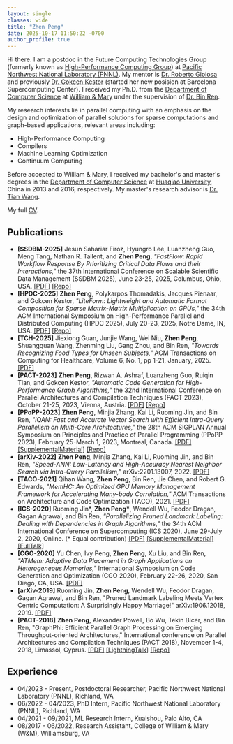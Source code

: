 ```yaml
---
layout: single
classes: wide
title: "Zhen Peng"
date: 2025-10-17 11:50:22 -0700
author_profile: true
---
```



Hi there. I am a postdoc in the Future Computing Technologies Group (formerly known as [High-Performance Computing Group][HPCPNNL]) at [Pacific Northwest National Laboratory (PNNL)][PNNL]. My mentor is [Dr. Roberto Gioiosa][RobertoGioiosa] and previously [Dr. Gokcen Kestor][GokcenKestor] (started her new posision at Barcelona Supercomputing Center). I received my Ph.D. from the [Department of Computer Science][WMCS] at [William & Mary][W&M] under the supervision of [Dr. Bin Ren][BinRen].

My research interests lie in parallel computing with an emphasis on the design and optimization of parallel solutions for sparse computations and graph-based applications, relevant areas including:

* High-Performance Computing
* Compilers
* Machine Learning Optimization
* Continuum Computing

Before accepted to William & Mary, I received my bachelor's and master's degrees in the [Department of Computer Science][HQUCS] at [Huaqiao University][HQU], China in 2013 and 2016, respectively. My master's research advisor is [Dr. Tian Wang][TianWang].

[HPCPNNL]: https://www.pnnl.gov/high-performance-computing
[PNNL]: https://www.pnnl.gov/
[WMCS]: https://www.wm.edu/as/computerscience/
[W&M]: https://www.wm.edu/index.php
[BinRen]: https://www.cs.wm.edu/~bren/
[HQUCS]: https://cst.hqu.edu.cn/
[HQU]: https://www.hqu.edu.cn/
[TianWang]: https://ai.bnu.edu.cn/xygk/szdw/zgj/c07f0119d96744c1bc2a762be4ecdb30.htm
[GokcenKestor]: https://www.pnnl.gov/people/gokcen-kestor
[RobertoGioiosa]: https://www.pnnl.gov/people/roberto-gioiosa

My full [CV](assets/files/ZhenPeng_CV.pdf).

## Publications

* **[SSDBM-2025]** Jesun Sahariar Firoz, Hyungro Lee, Luanzheng Guo, Meng Tang, Nathan R. Tallent, and **Zhen Peng**, _"FastFlow: Rapid Workflow Response By Prioritizing Critical Data Flows and their Interactions,"_ the 37th International Conference on Scalable Scientific Data Management (SSDBM 2025), June 23-25, 2025, Columbus, Ohio, USA. [[PDF]](assets/papers/SSDBM-2025_FastFlow_Jesun.pdf) [[Repo]](https://github.com/pnnl/FlowForecaster)
* **[HPDC-2025]** **Zhen Peng**, Polykarpos Thomadakis, Jacques Pienaar, and Gokcen Kestor, _"LiteForm: Lightweight and Automatic Format Composition for Sparse Matrix-Matrix Multiplication on GPUs,"_ the 34th ACM International Symposium on High-Performance Parallel and Distributed Computing (HPDC 2025), July 20-23, 2025, Notre Dame, IN, USA. [[PDF]](assets/papers/HPDC-2025_LiteForm_Zhen.CameraReady.pdf) [[Repo]](https://github.com/johnpzh/liteform_ae)
* **[TCH-2025]** Jiexiong Guan, Junjie Wang, Wei Niu, **Zhen Peng**, Shuangquan Wang, Zhenming Liu, Gang Zhou, and Bin Ren, _"Towards Recognizing Food Types for Unseen Subjects,"_ ACM Transactions on Computing for Healthcare, Volume 6, No. 1, pp 1-21, January, 2025. [[PDF]](assets/papers/TCH-2025_Food_Jiexiong.pdf)
* **[PACT-2023]** **Zhen Peng**, Rizwan A. Ashraf, Luanzheng Guo, Ruiqin Tian, and Gokcen Kestor, _"Automatic Code Generation for High-Performance Graph Algorithms,"_ the 32nd International Conference on Parallel Architectures and Compilation Techniques (PACT 2023), October 21-25, 2023, Vienna, Austria. [[PDF]](assets/papers/PACT-2023_COMET_Zhen.CameraReady.pdf) [[Repo]](https://github.com/pnnl/COMET/tree/pact23-ae)
* **[PPoPP-2023]** **Zhen Peng**, Minjia Zhang, Kai Li, Ruoming Jin, and Bin Ren, _"iQAN: Fast and Accurate Vector Search with Efficient Intra-Query Parallelism on Multi-Core Architectures,"_ the 28th ACM SIGPLAN Annual Symposium on Principles and Practice of Parallel Programming (PPoPP 2023), February 25-March 1, 2023, Montreal, Canada. [[PDF]](assets/papers/PPoPP-2023_iQAN_Zhen.CameraReady.pdf) [[SupplementalMaterial]](assets/papers/PPoPP-2023_iQAN_Zhen.sup_material.pdf) [[Repo]](https://github.com/johnpzh/iQAN_AE)
* **[arXiv-2022]** **Zhen Peng**, Minjia Zhang, Kai Li, Ruoming Jin, and Bin Ren, _"Speed-ANN: Low-Latency and High-Accuracy Nearest Neighbor Search via Intra-Query Parallelism,"_ arXiv:2201.13007, 2022. [[PDF]](assets/papers/arXiv-2022_Speed-ANN_Zhen.pdf)
* **[TACO-2021]** Qihan Wang, **Zhen Peng**, Bin Ren, Jie Chen, and Robert G. Edwards, _"MemHC: An Optimized GPU Memory Management Framework for Accelerating Many-body Correlation,"_ ACM Transactions on Architecture and Code Optimization (TACO), 2021. [[PDF]](assets/papers/TACO-2022_MemHC_Qihan.pdf)
* **[ICS-2020]** Ruoming Jin*, **Zhen Peng\***, Wendell Wu, Feodor Dragan, Gagan Agrawal, and Bin Ren, _"Parallelizing Pruned Landmark Labeling: Dealing with Dependencies in Graph Algorithms,"_ the 34th ACM International Conference on Supercomputing (ICS 2020), June 29-July 2, 2020, Online. (\* Equal contribution) [[PDF]](assets/papers/ICS-2020_BVC-PLL_Ruoming.pdf) [[SupplementalMaterial]](assets/papers/ICS-2020_BVC-PLL_Ruoming.sup_material.pdf) [[FullTalk]](https://youtu.be/YXutyRhxLi0)
* **[CGO-2020]** Yu Chen, Ivy Peng, **Zhen Peng**, Xu Liu, and Bin Ren, _"ATMem: Adaptive Data Placement in Graph Applications on Heterogeneous Memories,"_ International Symposium on Code Generation and Optimization (CGO 2020), February 22-26, 2020, San Diego, CA, USA. [[PDF]](assets/papers/CGO-2020_ATMem_Yu.pdf)
* **[arXiv-2019]** Ruoming Jin, **Zhen Peng**, Wendell Wu, Feodor Dragan, Gagan Agrawal, and Bin Ren, "Pruned Landmark Labeling Meets Vertex Centric Computation: A Surprisingly Happy Marriage!" arXiv:1906.12018, 2019. [[PDF]](assets/papers/arXiv-2019_BVC-PLL_Ruoming.pdf)
* **[PACT-2018]** **Zhen Peng**, Alexander Powell, Bo Wu, Tekin Bicer, and Bin Ren, "GraphPhi: Efficient Parallel Graph Processing on Emerging Throughput-oriented Architectures," International conference on Parallel Architectures and Compilation Techniques (PACT 2018), November 1-4, 2018, Limassol, Cyprus. [[PDF]](assets/papers/PACT-2018_GraphPhi_Zhen.pdf) [[LightningTalk]](https://youtu.be/8ON28xCGLsw) [[Repo]](https://github.com/johnpzh/graphphi)

## Experience

* 04/2023 - Present, Postdoctoral Researcher, Pacific Northwest National Laboratory (PNNL), Richland, WA
* 06/2022 - 04/2023, PhD Intern, Pacific Northwest National Laboratory (PNNL), Richland, WA
* 04/2021 - 09/2021, ML Research Intern, Kuaishou, Palo Alto, CA
* 08/2017 - 06/2022, Research Assistant, College of William & Mary (W&M), Williamsburg, VA




